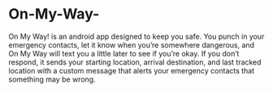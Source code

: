 # On-My-Way-
On My Way! is an android app designed to keep you safe. You punch in your emergency contacts, let it know when you’re somewhere dangerous, and On My Way will text you a little later to see if you’re okay. If you don’t respond, it sends your starting location, arrival destination, and last tracked location with a custom message that alerts your emergency contacts that something may be wrong.
